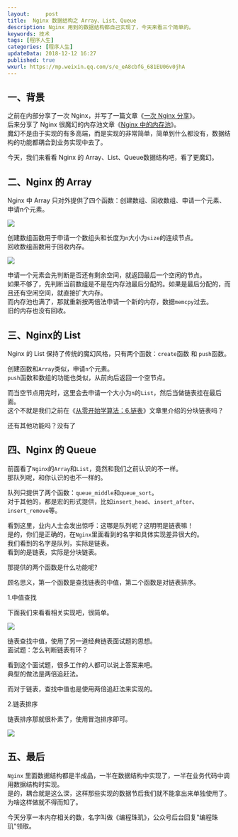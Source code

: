 ```yaml
---   
layout:     post  
title:  Nginx 数据结构之 Array、List、Queue
description: Nginx 用到的数据结构都自己实现了，今天来看三个简单的。  
keywords: 技术
tags: [程序人生]  
categories: [程序人生]  
updateData: 2018-12-12 16:27  
published: true   
wxurl: https://mp.weixin.qq.com/s/e_eA8cbfG_681EU06v0jhA  
---  
```


 


## 一、背景

之前在内部分享了一次 Nginx，并写了一篇文章《[一次 Nginx 分享](https://mp.weixin.qq.com/s/wGscVGR7Ytf8uMWzEwOjLQ)》。  
后来分享了 Nginx 很魔幻的内存池文章《[Nginx 中的内存池](https://mp.weixin.qq.com/s/hcnMA0h5BPsRJH9cnmq7hw)》。  
魔幻不是由于实现的有多高端，而是实现的非常简单，简单到什么都没有，数据结构的功能都耦合到业务实现中去了。  


今天，我们来看看 Nginx 的 Array、List、Queue数据结构吧，看了更魔幻。  


## 二、Nginx 的 Array

Nginx 中 Array 只对外提供了四个函数：创建数组、回收数组、申请一个元素、申请n个元素。  

![](http://res2018.tiankonguse.com/images/2018/12/20181212172517.png)  


创建数组函数用于申请一个数组头和长度为`n`大小为`size`的连续节点。  
回收数组函数用于回收内存。  


![](http://res2018.tiankonguse.com/images/2018/12/20181212185149.png)  


申请一个元素会先判断是否还有剩余空间，就返回最后一个空闲的节点。  
如果不够了，先判断当前数组是不是在内存池最后分配的。如果是最后分配的，而且还有空闲空间，就直接扩大内存。  
而内存池也满了，那就重新按两倍法申请一个新的内存，数据`memcpy`过去。  
旧的内存也没有回收。


## 三、Nginx的 List  

Nginx 的 List 保持了传统的魔幻风格，只有两个函数：`create`函数 和 `push`函数。  


创建函数和`Array`类似，申请`n`个元素。  
`push`函数和数组的功能也类似，从前向后返回一个空节点。  


而当空节点用完时，这里会去申请一个大小为`n`的`List`，然后当做链表挂在最后面。  
这个不就是我们之前在《[从零开始学算法：6.链表](https://mp.weixin.qq.com/s/mLvJEc-wmsTZcAMt3fGAKQ)》文章里介绍的分块链表吗？   


还有其他功能吗？没有了  


## 四、Nginx 的 Queue

前面看了`Nginx`的`Array`和`List`，竟然和我们之前认识的不一样。  
那队列呢，和你认识的也不一样的。  


队列只提供了两个函数：`queue_middle`和`queue_sort`。  
对于其他的，都是宏的形式提供，比如`insert_head`、`insert_after`、`insert_remove`等。  


看到这里，业内人士会发出惊呼：这哪是队列呢？这明明是链表嘛！  
是的，你们是正确的，在`Nginx`里面看到的名字和具体实现差异很大的。  
我们看到的名字是队列，实际是链表。  
看到的是链表，实际是分块链表。  


那提供的两个函数是什么功能呢?  


顾名思义，第一个函数是查找链表的中值，第二个函数是对链表排序。  


1.中值查找  


下面我们来看看相关实现吧，很简单。  


![](http://res2018.tiankonguse.com/images/2018/12/20181212192118.png)


链表查找中值，使用了另一道经典链表面试题的思想。  
面试题：怎么判断链表有环？  


看到这个面试题，很多工作的人都可以说上答案来吧。  
典型的做法是两倍追赶法。  


而对于链表，查找中值也是使用两倍追赶法来实现的。  


2.链表排序  


链表排序那就很朴素了，使用冒泡排序即可。  

![](http://res2018.tiankonguse.com/images/2018/12/20181212192950.png)  


## 五、最后


`Nginx` 里面数据结构都是半成品，一半在数据结构中实现了，一半在业务代码中调用数据结构时实现。  
是的，耦合就是这么深，这样那些实现的数据节后我们就不能拿出来单独使用了。  
为啥这样做就不得而知了。  



今天分享一本内存相关的数，名字叫做《编程珠玑》，公众号后台回复"编程珠玑"领取。  





